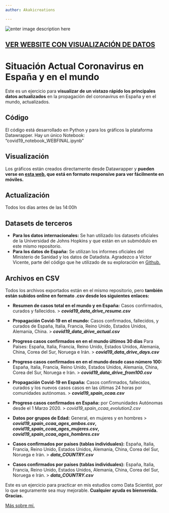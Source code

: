 ```yaml
---
author: Akakicreations

---
```


<p><img src="https://www.socialdatascience.es/info/diseno4_covid19.jpg" alt="enter image description here"></p>
<h2 id="ver-website-con-visualización-de-datos"><a href="https://www.socialdatascience.es/situacion-actual-coronavirus-en-el-mundo-y-espana/">VER WEBSITE CON VISUALIZACIÓN DE DATOS</a></h2>
<h1 id="situación-actual-coronavirus-en-españa-y-en-el-mundo">Situación Actual Coronavirus en España y en el mundo</h1>
<p>Este es un ejercicio para <strong>visualizar de un vistazo rápido los principales datos actualizados</strong> en la propagación del coronavirus en España y en el mundo, actualizados.</p>
<h2 id="código">Código</h2>
<p>El código está desarrollado en Python y para los gráficos la plataforma Datawrapper. Hay un único Notebook: “covid19_notebook_WEBFINAL.ipynb”</p>
<h2 id="visualización">Visualización</h2>
<p>Los gráficos están creados directamente desde Datawrapper y <strong>pueden verse en <a href="https://www.socialdatascience.es/situacion-actual-coronavirus-en-el-mundo-y-espana/">esta web.</a> que está en formato responsive para ver fácilmente en móviles.</strong></p>
<h2 id="actualización">Actualización</h2>
<p>Todos los días antes de las 14:00h</p>
<h2 id="datasets-de-terceros">Datasets de terceros</h2>
<ul>
<li><strong>Para los datos internacionales:</strong> Se han utilizado los datasets oficiales de la Universidad de Johns Hopkins y que están en un submódulo en este mismo repositorio.</li>
<li><strong>Para los datos de España:</strong> Se utilizan los informes oficiales del Ministerio de Sanidad y los datos de Datadista. Agradezco a Víctor Vicente, parte del código que he utilizado de su exploración en <a href="https://github.com/victorvicpal/COVID19_es">Github.</a></li>
</ul>
<h2 id="archivos-en-csv">Archivos en CSV</h2>
<p>Todos los archivos exportados están en el mismo repositorio, pero <strong>también están subidos online en formato .csv desde los siguientes enlaces:</strong></p>
<ul>
<li>
<p><strong>Resumen de casos total en el mundo y en España:</strong> Casos confirmados, curados y fallecidos. &gt; <em><strong>covid19_data_drive_resume.csv</strong></em></p>
</li>
<li>
<p><strong>Propagación Covid-19 en el mundo:</strong> Casos confirmados, fallecidos, y curados de España, Italia, Francia, Reino Unido, Estados Unidos, Alemania, China. &gt; <em><strong>covid19_data_drive_actual.csv</strong></em></p>
</li>
<li>
<p><strong>Progreso casos confirmados en en el mundo últimos 30 días</strong> Para Países: España, Italia, Francia, Reino Unido, Estados Unidos, Alemania, China, Corea del Sur, Noruega e Irán. &gt; <em><strong>covid19_data_drive_days.csv</strong></em></p>
</li>
<li>
<p><strong>Progreso casos confirmados en en el mundo desde caso número 100:</strong> España, Italia, Francia, Reino Unido, Estados Unidos, Alemania, China, Corea del Sur, Noruega e Irán. &gt; <em><strong>covid19_data_drive_from100.csv</strong></em></p>
</li>
<li>
<p><strong>Propagación Covid-19 en España:</strong> Casos confirmados, fallecidos, curados y los nuevos casos casos en las últimas 24 horas por comunidades autónomas. &gt; <em><strong>covid19_spain_ccaa.csv</strong></em></p>
</li>
<li>
<p><strong>Progreso casos confirmados en España:</strong> por Comunidades Autónomas desde el 1 Marzo 2020. &gt; <em>covid19_spain_ccaa_evolution2.csv</em></p>
</li>
<li>
<p><strong>Datos por grupos de Edad:</strong> General, en mujeres y en hombres &gt; <strong><em>covid19_spain_ccaa_ages_ambos.csv</em>, <em>covid19_spain_ccaa_ages_mujeres.csv</em>, <em>covid19_spain_ccaa_ages_hombres.csv</em></strong></p>
</li>
<li>
<p><strong>Casos confirmados por países (tablas individuales):</strong> España, Italia, Francia, Reino Unido, Estados Unidos, Alemania, China, Corea del Sur, Noruega e Irán. &gt; <em><strong>data_COUNTRY.csv</strong></em></p>
</li>
<li>
<p><strong>Casos confirmados por países (tablas individuales):</strong> España, Italia, Francia, Reino Unido, Estados Unidos, Alemania, China, Corea del Sur, Noruega e Irán. &gt; <em><strong>data_COUNTRY.csv</strong></em></p>
</li>
</ul>
<p>Este es un ejercicio para practicar en mis estudios como Data Scientist, por lo que seguramente sea muy mejorable. <strong>Cualquier ayuda es bienvenida. Gracias.</strong></p>
<p><a href="https://www.akakicreations.com">Más sobre mí.</a></p>

